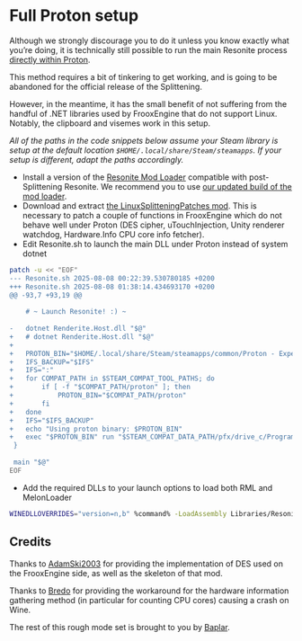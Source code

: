 # Full Proton setup

Although we strongly discourage you to do it unless you know exactly what you’re doing, it is technically still possible to run the main Resonite process [directly within Proton](docs/FullProton.md).

This method requires a bit of tinkering to get working, and is going to be abandoned for the official release of the Splittening.

However, in the meantime, it has the small benefit of not suffering from the handful of .NET libraries used by FrooxEngine that do not support Linux. Notably, the clipboard and visemes work in this setup.

_All of the paths in the code snippets below assume your Steam library is setup at the default location `$HOME/.local/share/Steam/steamapps`. If your setup is different, adapt the paths accordingly._

- Install a version of the [Resonite Mod Loader](https://github.com/resonite-modding-group/ResoniteModLoader) compatible with post-Splittening Resonite. We recommend you to use [our updated build of the mod loader](https://github.com/Baplar/ResoniteLinuxSplitteningPatches/releases/download/v0.1.10/RML_Splittening.zip).
- Download and extract [the LinuxSplitteningPatches mod](https://github.com/Baplar/ResoniteLinuxSplitteningPatches/releases/download/v0.1.10/FullProtonSplitteningPatches.zip). This is necessary to patch a couple of functions in FrooxEngine which do not behave well under Proton (DES cipher, uTouchInjection, Unity renderer watchdog, Hardware.Info CPU core info fetcher).
- Edit Resonite.sh to launch the main DLL under Proton instead of system dotnet 
```sh
patch -u << "EOF"
--- Resonite.sh	2025-08-08 00:22:39.530780185 +0200
+++ Resonite.sh	2025-08-08 01:38:14.434693170 +0200
@@ -93,7 +93,19 @@
 
 	# ~ Launch Resonite! :) ~
 
-	dotnet Renderite.Host.dll "$@"
+	# dotnet Renderite.Host.dll "$@"
+
+	PROTON_BIN="$HOME/.local/share/Steam/steamapps/common/Proton - Experimental/proton"
+	IFS_BACKUP="$IFS"
+	IFS=":"
+	for COMPAT_PATH in $STEAM_COMPAT_TOOL_PATHS; do
+		if [ -f "$COMPAT_PATH/proton" ]; then
+			PROTON_BIN="$COMPAT_PATH/proton"
+		fi 
+	done
+	IFS="$IFS_BACKUP"
+	echo "Using proton binary: $PROTON_BIN"
+	exec "$PROTON_BIN" run "$STEAM_COMPAT_DATA_PATH/pfx/drive_c/Program Files/dotnet/dotnet.exe" Renderite.Host.dll "$@"
 }
 
 main "$@"
EOF
```
- Add the required DLLs to your launch options to load both RML and MelonLoader
```sh
WINEDLLOVERRIDES="version=n,b" %command% -LoadAssembly Libraries/ResoniteModLoader.dll
```

## Credits

Thanks to [AdamSki2003](https://git.adamski2003.lol/adam/ResoniteDESFix)
for providing the implementation of DES used on the FrooxEngine side,
as well as the skeleton of that mod.

Thanks to [Bredo](https://github.com/bredo228/Hardware.Info)
for providing the workaround for the hardware information gathering method
(in particular for counting CPU cores) causing a crash on Wine.

The rest of this rough mode set is brought to you by [Baplar](https://github.com/baplar).

